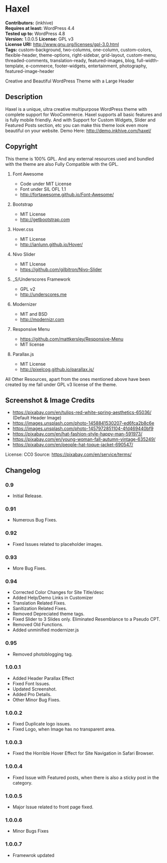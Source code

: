 # Haxel

**Contributors:** (inkhive)  
**Requires at least:** WordPress 4.4  
**Tested up to:** WordPress 4.8  
**Version:** 1.0.0.5
**License:** GPL v3  
**License URI:** http://www.gnu.org/licenses/gpl-3.0.html  
**Tags:** custom-background, two-columns, one-column, custom-colors, flexible-header, theme-options, right-sidebar, grid-layout, custom-menu, threaded-comments, translation-ready, featured-images, blog, full-width-template, e-commerce, footer-widgets, entertainment, photography, featured-image-header

Creative and Beautiful WordPress Theme with a Large Header

## Description

Haxel is a unique, ultra creative multipurpose WordPress theme with complete support for WooCommerce. Haxel supports all basic features and is fully mobile friendly. And with Support for Custom Widgets, Slider and Featured Posts section, etc you can make this theme look even more beautiful on your website. 
Demo Here: http://demo.inkhive.com/haxel/


## Copyright


This theme is 100% GPL. And any external resources used and bundled with the theme are also Fully Compatible with the GPL.

1. Font Awesome
	- Code under MIT License
	- Font under SIL OFL 1.1 
	- http://fortawesome.github.io/Font-Awesome/
	
2. Bootstrap
	- MIT License
	- http://getbootstrap.com
	
3. Hover.css
	- MIT License
	- http://ianlunn.github.io/Hover/
	
4. Nivo Slider
	- MIT LIcense
	- https://github.com/gilbitron/Nivo-Slider	
	
5. _S/Underscores Framework
	- GPL v2
	- http://underscores.me
	
6. Modernizer 			
	- MIT and BSD
	- http://modernizr.com
	
7. Responsive Menu
	- https://github.com/mattkersley/Responsive-Menu
	- MIT license
	
8. Parallax.js
	- MIT License
	- http://pixelcog.github.io/parallax.js/	
	

All Other Resources, apart from the ones mentioned above have been created by me fall under GPL v3 license of the theme.	
	

## Screenshot & Image Credits

* https://pixabay.com/en/tulips-red-white-spring-aesthetics-65036/ (Default Header Image)
* https://images.unsplash.com/photo-1458841530207-ed6fca2b8c6e
* https://images.unsplash.com/photo-1457972851104-4fd469440bf9
* https://pixabay.com/en/hat-fashion-style-happy-man-591973/
* https://pixabay.com/en/young-woman-fall-autumn-vintage-635249/
* https://pixabay.com/en/people-hat-toque-jacket-690547/

License: CC0
Source: https://pixabay.com/en/service/terms/	

## Changelog
	
### 0.9

* Initial Release.
	
### 0.91

* Numerous Bug Fixes.	
	
### 0.92

* Fixed Issues related to placeholder images.

### 0.93

* More Bug Fixes.
	
### 0.94

* Corrected Color Changes for Site Title/desc
* Added Help/Demo Links in Customizer
* Translation Related Fixes.
* Sanitization Related Fixes.
* Removed Depreciated theme tags.
* Fixed Slider to 3 Slides only. Eliminated Resemblance to a Pseudo CPT.
* Removed Old Functions.	
* Added unminified modernizer.js

### 0.95

* Removed photoblogging tag.
	
### 1.0.0.1

* Added Header Parallax Effect	
* Fixed Font Issues.
* Updated Screenshot.
* Added Pro Details.
* Other Minor Bug Fixes.
  		

### 1.0.0.2

* Fixed Duplicate logo issues.	
* Fixed Logo, when Image has no transparent area.
  	
	
### 1.0.0.3

* Fixed the Horrible Hover Effect for Site Navigation in Safari Browser.

	
### 1.0.0.4

* Fixed Issue with Featured posts, when there is also a sticky post in the category.	
	
### 1.0.0.5

* Major Issue related to front page fixed.		
	
### 1.0.0.6	

* Minor Bugs Fixes

### 1.0.0.7

* Framewrok updated